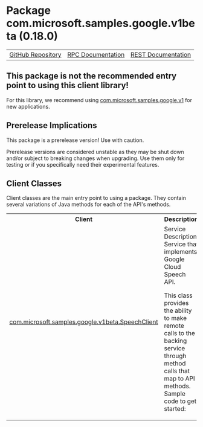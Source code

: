 # Package com.microsoft.samples.google.v1beta (0.18.0)
<table>
   <tr>
     <td><a href="https://github.com/googleapis/google-cloud-java/tree/main/java-apikeys/google-cloud-apikeys/src/main/java/com/microsoft/samples/google/v1beta">GitHub Repository</a></td>
     <td><a href="https://cloud.google.com/api-keys/docs/reference/rpc">RPC Documentation</a></td>
     <td><a href="https://cloud.google.com/api-keys/docs/reference/rest">REST Documentation</a></td>
   </tr>
 </table>

## This package is not the recommended entry point to using this client library!

 For this library, we recommend using [com.microsoft.samples.google.v1](https://cloud.google.com/java/docs/reference/google-cloud-apikeys/latest/com.microsoft.samples.google.v1) for new applications.

## Prerelease Implications

This package is a prerelease version! Use with caution.

Prerelease versions are considered unstable as they may be shut down and/or subject to breaking changes when upgrading.
Use them only for testing or if you specifically need their experimental features.

## Client Classes
Client classes are the main entry point to using a package.
They contain several variations of Java methods for each of the API's methods.
<table>
   <tr>
     <th>
Client</th>
     <th>
Description</th>
<tr>
<td><a href="https://cloud.google.com/java/docs/reference/google-cloud-apikeys/latest/com.microsoft.samples.google.v1beta.SpeechClient">com.microsoft.samples.google.v1beta.SpeechClient</a></td>
<td>
Service Description: Service that implements Google Cloud Speech API.

 <p>This class provides the ability to make remote calls to the backing service through method
 calls that map to API methods. Sample code to get started:</td>
   </tr>
 </table>

